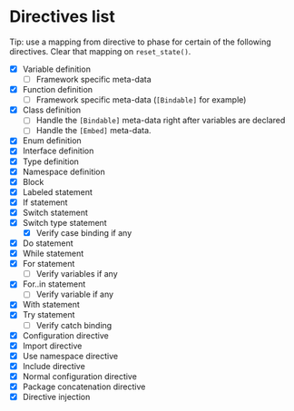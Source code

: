 # Directives list

Tip: use a mapping from directive to phase for certain of the following directives. Clear that mapping on `reset_state()`.

* [x] Variable definition
  * [ ] Framework specific meta-data
* [x] Function definition
  * [ ] Framework specific meta-data (`[Bindable]` for example)
* [x] Class definition
  * [ ] Handle the `[Bindable]` meta-data right after variables are declared
  * [ ] Handle the `[Embed]` meta-data.
* [x] Enum definition
* [x] Interface definition
* [x] Type definition
* [x] Namespace definition
* [x] Block
* [x] Labeled statement
* [x] If statement
* [x] Switch statement
* [x] Switch type statement
  * [x] Verify case binding if any
* [x] Do statement
* [x] While statement
* [x] For statement
  * [ ] Verify variables if any
* [x] For..in statement
  * [ ] Verify variable if any
* [x] With statement
* [x] Try statement
  * [ ] Verify catch binding
* [x] Configuration directive
* [x] Import directive
* [x] Use namespace directive
* [x] Include directive
* [x] Normal configuration directive
* [x] Package concatenation directive
* [x] Directive injection